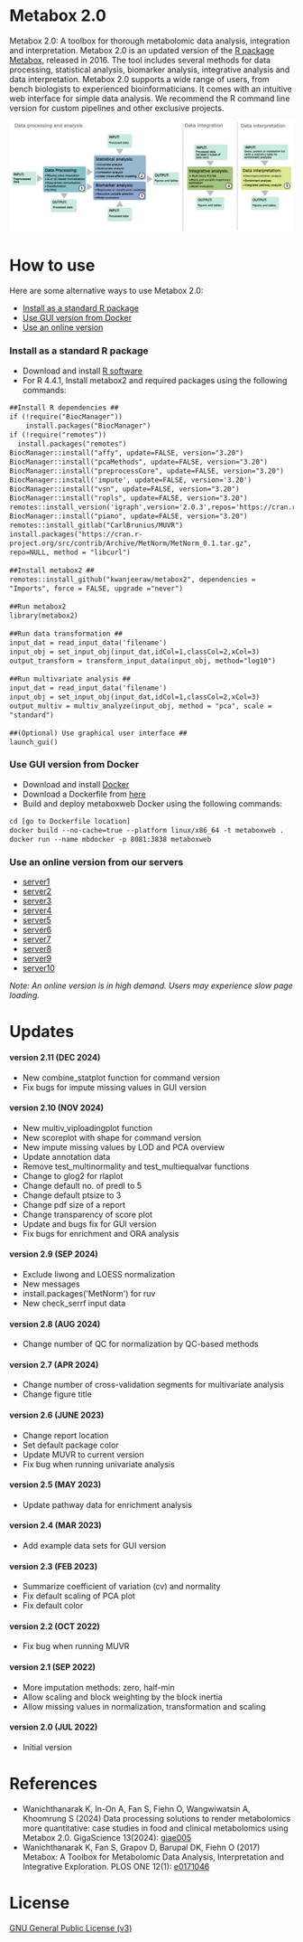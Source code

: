# Metabox 2.0
Metabox 2.0: A toolbox for thorough metabolomic data analysis, integration and interpretation. Metabox 2.0 is an updated version of the [R package Metabox](https://github.com/kwanjeeraw/metabox), released in 2016. The tool includes several methods for data processing, statistical analysis, biomarker analysis, integrative analysis and data interpretation. Metabox 2.0 supports a wide range of users, from bench biologists to experienced bioinformaticians. It comes with an intuitive web interface for simple data analysis. We recommend the R command line version for custom pipelines and other exclusive projects.

![demo](https://github.com/kwanjeeraw/metabox2/blob/main/inst/shiny/www/first_pipeline.png)

How to use
==========
Here are some alternative ways to use Metabox 2.0:
* [Install as a standard R package](#install-as-a-standard-r-package)
* [Use GUI version from Docker](#use-gui-version-from-docker)
* [Use an online version](#use-an-online-version-from-our-servers)

### Install as a standard R package
* Download and install [R software](https://www.r-project.org/)
* For R 4.4.1, Install metabox2 and required packages using the following commands:
```
##Install R dependencies ##
if (!require("BiocManager"))
    install.packages("BiocManager")
if (!require("remotes"))
  install.packages("remotes")
BiocManager::install("affy", update=FALSE, version="3.20")
BiocManager::install("pcaMethods", update=FALSE, version="3.20")
BiocManager::install("preprocessCore", update=FALSE, version="3.20")
BiocManager::install('impute', update=FALSE, version='3.20')
BiocManager::install("vsn", update=FALSE, version="3.20")
BiocManager::install("ropls", update=FALSE, version="3.20")
remotes::install_version('igraph',version='2.0.3',repos='https://cran.rstudio.org/')
BiocManager::install("piano", update=FALSE, version="3.20")
remotes::install_gitlab("CarlBrunius/MUVR")
install.packages("https://cran.r-project.org/src/contrib/Archive/MetNorm/MetNorm_0.1.tar.gz", repo=NULL, method = "libcurl")

##Install metabox2 ##
remotes::install_github("kwanjeeraw/metabox2", dependencies = "Imports", force = FALSE, upgrade ="never")

##Run metabox2
library(metabox2)

##Run data transformation ##
input_dat = read_input_data('filename')
input_obj = set_input_obj(input_dat,idCol=1,classCol=2,xCol=3)
output_transform = transform_input_data(input_obj, method="log10")

##Run multivariate analysis ##
input_dat = read_input_data('filename')
input_obj = set_input_obj(input_dat,idCol=1,classCol=2,xCol=3)
output_multiv = multiv_analyze(input_obj, method = "pca", scale = "standard")

##(Optional) Use graphical user interface ##
launch_gui()
```
### Use GUI version from Docker
* Download and install [Docker](https://www.docker.com/)
* Download a Dockerfile from [here](https://github.com/kwanjeeraw/metabox2/blob/main/Dockerfile)
* Build and deploy metaboxweb Docker using the following commands:
```
cd [go to Dockerfile location]
docker build --no-cache=true --platform linux/x86_64 -t metaboxweb .
docker run --name mbdocker -p 8081:3838 metaboxweb
```
### Use an online version from our servers
* [server1](http://metabox.metsysbio.com:8081/metaboxweb/)
* [server2](http://metabox.metsysbio.com:8082/metaboxweb/)
* [server3](http://metabox.metsysbio.com:8083/metaboxweb/)
* [server4](http://metabox.metsysbio.com:8084/metaboxweb/)
* [server5](http://metabox.metsysbio.com:8085/metaboxweb/)
* [server6](http://metabox.metsysbio.com:8086/metaboxweb/)
* [server7](http://metabox.metsysbio.com:8087/metaboxweb/)
* [server8](http://metabox.metsysbio.com:8088/metaboxweb/)
* [server9](http://metabox.metsysbio.com:8089/metaboxweb/)
* [server10](http://metabox.metsysbio.com:8090/metaboxweb/)

*Note: An online version is in high demand. Users may experience slow page loading.*

Updates
=======
#### version 2.11 (DEC 2024)
* New combine_statplot function for command version
* Fix bugs for impute missing values in GUI version
#### version 2.10 (NOV 2024)
* New multiv_viploadingplot function
* New scoreplot with shape for command version
* New impute missing values by LOD and PCA overview
* Update annotation data
* Remove test_multinormality and test_multiequalvar functions
* Change to glog2 for rlaplot
* Change default no. of predI to 5
* Change default ptsize to 3
* Change pdf size of a report
* Change transparency of score plot
* Update and bugs fix for GUI version
* Fix bugs for enrichment and ORA analysis
#### version 2.9 (SEP 2024)
* Exclude liwong and LOESS normalization
* New messages
* install.packages('MetNorm') for ruv
* New check_serrf input data
#### version 2.8 (AUG 2024)
* Change number of QC for normalization by QC-based methods
#### version 2.7 (APR 2024)
* Change number of cross-validation segments for multivariate analysis
* Change figure title
#### version 2.6 (JUNE 2023)
* Change report location
* Set default package color
* Update MUVR to current version
* Fix bug when running univariate analysis
#### version 2.5 (MAY 2023)
* Update pathway data for enrichment analysis
#### version 2.4 (MAR 2023)
* Add example data sets for GUI version
#### version 2.3 (FEB 2023)
* Summarize coefficient of variation (cv) and normality
* Fix default scaling of PCA plot
* Fix default color
#### version 2.2 (OCT 2022)
* Fix bug when running MUVR
#### version 2.1 (SEP 2022)
* More imputation methods: zero, half-min
* Allow scaling and block weighting by the block inertia
* Allow missing values in normalization, transformation and scaling
#### version 2.0 (JUL 2022)
* Initial version

References
=========
- Wanichthanarak K, In-On A, Fan S, Fiehn O, Wangwiwatsin A, Khoomrung S (2024) Data processing solutions to render metabolomics more quantitative: case studies in food and clinical metabolomics using Metabox 2.0. GigaScience 13(2024): [giae005](https://academic.oup.com/gigascience/article/doi/10.1093/gigascience/giae005/7629842)
- Wanichthanarak K, Fan S, Grapov D, Barupal DK, Fiehn O (2017) Metabox: A Toolbox for Metabolomic Data Analysis, Interpretation and Integrative Exploration. PLOS ONE 12(1): [e0171046](https://doi.org/10.1371/journal.pone.0171046)

License
=========
[GNU General Public License (v3)](https://github.com/kwanjeeraw/metabox2/blob/master/LICENSE)
<!-- Google tag (gtag.js) -->
<script async src="https://www.googletagmanager.com/gtag/js?id=G-3RQ3R1YPHH"></script>
<script>
  window.dataLayer = window.dataLayer || [];
  function gtag(){dataLayer.push(arguments);}
  gtag('js', new Date());

  gtag('config', 'G-3RQ3R1YPHH');
</script>
